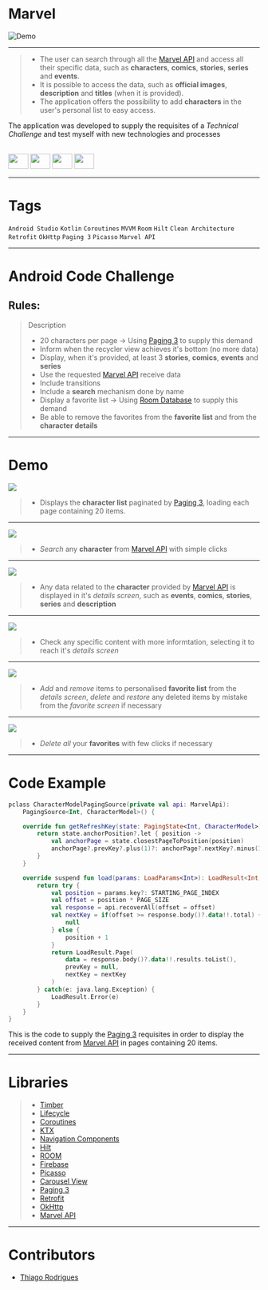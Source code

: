 <!-- # Title -->
# Marvel
  ![Demo](https://upload.wikimedia.org/wikipedia/commons/thumb/b/b9/Marvel_Logo.svg/2560px-Marvel_Logo.svg.png)
  
  ---
    
  <!-- # Short Description -->

>- The user can search through all the [Marvel API](https://developer.marvel.com) and access all their specific data, such as **characters**, **comics**, **stories**, **series** and **events**. 
>- It is possible to access the data, such as **official images**, **description** and **titles** (when it is provided).
>- The application offers the possibility to add **characters** in the user's personal list to easy access. 

The application was developed to supply the requisites of a *Technical Challenge* and test myself with new technologies and processes


<!-- # Badges -->
<div style="display: inline_block"><br>
    <img height="30" width="40" src="https://cdn.jsdelivr.net/gh/devicons/devicon/icons/androidstudio/androidstudio-original.svg">
    <img height="30" width="40" src="https://cdn.jsdelivr.net/gh/devicons/devicon/icons/kotlin/kotlin-original.svg">
    <img height="30" width="40" src="https://cdn.jsdelivr.net/gh/devicons/devicon/icons/git/git-original.svg">
    <img height="30" width="40" src="https://cdn.jsdelivr.net/gh/devicons/devicon/icons/github/github-original.svg">

</div>

---

# Tags

`Android Studio` `Kotlin` `Coroutines` `MVVM` `Room` `Hilt` `Clean Architecture` `Retrofit` `OkHttp` `Paging 3` `Picasso` `Marvel API`

---

# Android Code Challenge
## Rules: 
> Description
>- 20 characters per page -> Using [Paging 3](https://developer.android.com/topic/libraries/architecture/paging/v3-overview?hl=pt-br) to supply this demand
>- Inform when the recycler view achieves it's bottom (no more data)
>- Display, when it's provided, at least 3 **stories**, **comics**, **events** and **series**
>- Use the requested [Marvel API](https://developer.marvel.com) receive data
>- Include transitions
>- Include a **search** mechanism done by name 
>- Display a favorite list -> Using [Room Database](https://developer.android.com/training/data-storage/room?hl=pt-br) to supply this demand
>- Be able to remove the favorites from the **favorite list** and from the **character details**

---


# Demo

![](https://media.discordapp.net/attachments/655489748885831713/1070094566839038033/ezgif.com-gif-maker.gif)
>- Displays the **character list** paginated by [Paging 3](https://developer.android.com/topic/libraries/architecture/paging/v3-overview?hl=pt-br), loading each page containing 20 items. 
***
![](https://media.discordapp.net/attachments/655489748885831713/1070095064178638948/ezgif.com-gif-maker-2.gif)
>- *Search* any **character** from [Marvel API](https://developer.marvel.com) with simple clicks
***
![](https://media.discordapp.net/attachments/655489748885831713/1070102220579819641/ezgif.com-gif-maker.gif)
>- Any data related to the **character** provided by [Marvel API](https://developer.marvel.com) is displayed in it's *details screen*, such as **events**, **comics**, **stories**, **series** and **description**
***
![](https://media.discordapp.net/attachments/655489748885831713/1070097122256494592/ezgif.com-gif-maker-4.gif)
>- Check any specific content with more informtation, selecting it to reach it's *details screen*
***
![](https://media.discordapp.net/attachments/655489748885831713/1070102865793781860/ezgif.com-gif-maker-2.gif)
>- *Add* and *remove* items to personalised **favorite list** from the *details screen*, *delete* and *restore* any deleted items by mistake from the *favorite screen* if necessary
***
![](https://media.discordapp.net/attachments/655489748885831713/1070099274609741885/ezgif.com-gif-maker-6.gif)
>- *Delete all* your **favorites** with few clicks if necessary
---

# Code Example
```kotlin
pclass CharacterModelPagingSource(private val api: MarvelApi):
    PagingSource<Int, CharacterModel>() {

    override fun getRefreshKey(state: PagingState<Int, CharacterModel>): Int? {
        return state.anchorPosition?.let { position ->
            val anchorPage = state.closestPageToPosition(position)
            anchorPage?.prevKey?.plus(1)?: anchorPage?.nextKey?.minus(1)
        }
    }

    override suspend fun load(params: LoadParams<Int>): LoadResult<Int, CharacterModel> {
        return try {
            val position = params.key?: STARTING_PAGE_INDEX
            val offset = position * PAGE_SIZE
            val response = api.recoverAll(offset = offset)
            val nextKey = if(offset >= response.body()?.data!!.total) {
                null
            } else {
                position + 1
            }
            return LoadResult.Page(
                data = response.body()?.data!!.results.toList(),
                prevKey = null,
                nextKey = nextKey
            )
        } catch(e: java.lang.Exception) {
            LoadResult.Error(e)
        }
    }
}
```

This is the code to supply the [Paging 3](https://developer.android.com/topic/libraries/architecture/paging/v3-overview?hl=pt-br) requisites in order to display the received content from [Marvel API](https://developer.marvel.com) in pages containing 20 items.

---

# Libraries

>- [Timber](https://github.com/JakeWharton/timber)
>- [Lifecycle](https://developer.android.com/jetpack/androidx/releases/lifecycle)
>- [Coroutines](https://developer.android.com/kotlin/coroutines?hl=pt-br)
>- [KTX](https://developer.android.com/kotlin/ktx)
>- [Navigation Components](https://developer.android.com/guide/navigation)
>- [Hilt](https://dagger.dev/hilt/)
>- [ROOM](https://developer.android.com/jetpack/androidx/releases/room?hl=pt-br)
>- [Firebase](https://firebase.google.com)
>- [Picasso](https://square.github.io/picasso/)
>- [Carousel View](https://github.com/sayyam/carouselview)
>- [Paging 3](https://developer.android.com/topic/libraries/architecture/paging/v3-overview?hl=pt-br)
>- [Retrofit](https://square.github.io/retrofit/)
>- [OkHttp](https://square.github.io/okhttp/)
>- [Marvel API](https://developer.marvel.com)
---

# Contributors

- [Thiago Rodrigues](https://www.linkedin.com/in/tods/)
